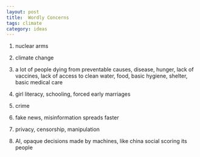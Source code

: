 ```yaml
---
layout: post
title:  Wordly Concerns
tags: climate
category: ideas
--- 
```



1. nuclear arms

2. climate change 

3. a lot of people dying from preventable causes, disease, hunger, lack of vaccines, lack of access to clean water, food, basic hygiene, shelter, basic medical care 

4. girl literacy, schooling, forced early marriages

5. crime 

6. fake news, misinformation spreads faster

7. privacy, censorship, manipulation

8. AI, opaque decisions made by machines, like china social scoring its people 